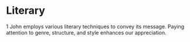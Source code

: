 # Literary

1 John employs various literary techniques to convey its message. Paying attention to genre, structure, and style enhances our appreciation.

